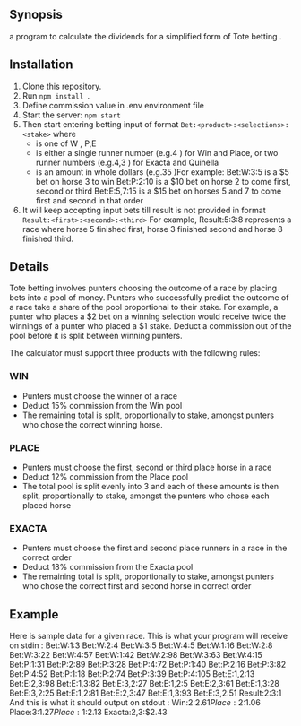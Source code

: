 ## Synopsis

a program to calculate the dividends for a simplified form of Tote betting .

## Installation

1. Clone this repository.
2. Run `npm install `.
4. Define commission value in .env environment file
3. Start the server: `npm start`
5. Then start entering betting input of format `Bet:<product>:<selections>:<stake>` where
	- <product> is one of W , P,E
	- <selection> is either a single runner number (e.g.4 ) for Win and Place, or two runner numbers (e.g.4,3 ) for Exacta and Quinella
	- <stake> is an amount in whole dollars (e.g.35 )For example:
	Bet:W:3:5 is a $5 bet on horse 3 to win 
	Bet:P:2:10 is a $10 bet on horse 2 to come first, second or third 
	Bet:E:5,7:15 is a $15 bet on horses 5 and 7 to come first and second in that order
6. It will keep accepting input bets till result is not provided in format `Result:<first>:<second>:<third>`
For example,
Result:5:3:8 represents a race where horse 5 finished first, horse 3 finished second and horse 8 finished third.

## Details
Tote betting involves punters choosing the outcome of a race by placing bets into a pool of money. Punters
who successfully predict the outcome of a race take a share of the pool proportional to their stake. For
example, a punter who places a $2 bet on a winning selection would receive twice the winnings of a punter
who placed a $1 stake. Deduct a commission out of the pool before it is split between winning punters.

The calculator must support three products with the following rules:
### WIN
 - Punters must choose the winner of a race
 - Deduct 15% commission from the Win pool
 - The remaining total is split, proportionally to stake, amongst punters who chose the correct winning horse.
### PLACE
 - Punters must choose the first, second or third place horse in a race
 - Deduct 12% commission from the Place pool
 - The total pool is split evenly into 3 and each of these amounts is then split, proportionally to stake,
    amongst the punters who chose each placed horse
### EXACTA
 - Punters must choose the first and second place runners in a race in the correct order
 - Deduct 18% commission from the Exacta pool
 - The remaining total is split, proportionally to stake, amongst punters who chose the correct first and
   second horse in correct order

## Example
Here is sample data for a given race. This is what your program will receive on stdin :
Bet:W:1:3
Bet:W:2:4
Bet:W:3:5
Bet:W:4:5
Bet:W:1:16
Bet:W:2:8
Bet:W:3:22
Bet:W:4:57
Bet:W:1:42
Bet:W:2:98
Bet:W:3:63
Bet:W:4:15
Bet:P:1:31
Bet:P:2:89
Bet:P:3:28
Bet:P:4:72
Bet:P:1:40
Bet:P:2:16
Bet:P:3:82
Bet:P:4:52
Bet:P:1:18
Bet:P:2:74
Bet:P:3:39
Bet:P:4:105
Bet:E:1,2:13
Bet:E:2,3:98
Bet:E:1,3:82
Bet:E:3,2:27
Bet:E:1,2:5
Bet:E:2,3:61
Bet:E:1,3:28
Bet:E:3,2:25
Bet:E:1,2:81
Bet:E:2,3:47
Bet:E:1,3:93
Bet:E:3,2:51
Result:2:3:1
And this is what it should output on stdout :
Win:2:$2.61
Place:2:$1.06
Place:3:$1.27
Place:1:$2.13
Exacta:2,3:$2.43
